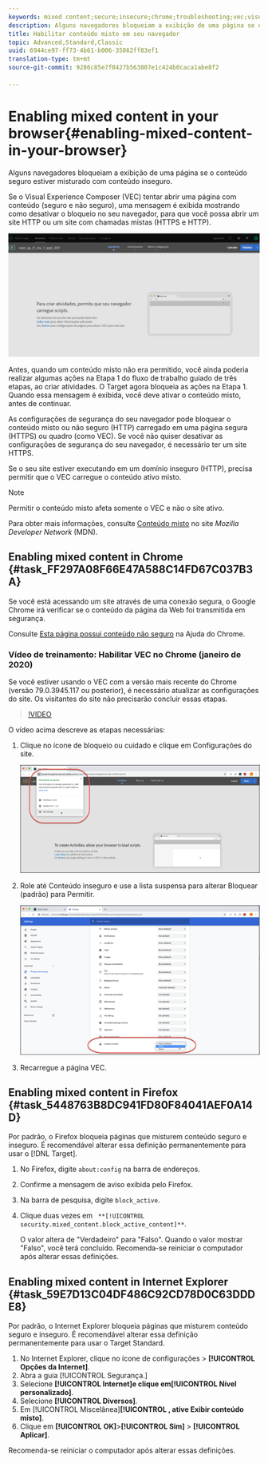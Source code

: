 ```yaml
---
keywords: mixed content;secure;insecure;chrome;troubleshooting;vec;visual experience composer;unsecure
description: Alguns navegadores bloqueiam a exibição de uma página se o conteúdo seguro estiver misturado com conteúdo inseguro.
title: Habilitar conteúdo misto em seu navegador
topic: Advanced,Standard,Classic
uuid: 6944ce97-ff73-4b61-b006-35862ff83ef1
translation-type: tm+mt
source-git-commit: 9286c85e7f0427b563807e1c424b0caca1abe8f2

---
```



# Enabling mixed content in your browser{#enabling-mixed-content-in-your-browser}

Alguns navegadores bloqueiam a exibição de uma página se o conteúdo seguro estiver misturado com conteúdo inseguro.

Se o Visual Experience Composer (VEC) tentar abrir uma página com conteúdo (seguro e não seguro), uma mensagem é exibida mostrando como desativar o bloqueio no seu navegador, para que você possa abrir um site HTTP ou um site com chamadas mistas (HTTPS e HTTP).

![](assets/mixed_content_warning.gif)

Antes, quando um conteúdo misto não era permitido, você ainda poderia realizar algumas ações na Etapa 1 do fluxo de trabalho guiado de três etapas, ao criar atividades. O Target agora bloqueia as ações na Etapa 1. Quando essa mensagem é exibida, você deve ativar o conteúdo misto, antes de continuar.

As configurações de segurança do seu navegador pode bloquear o conteúdo misto ou não seguro (HTTP) carregado em uma página segura (HTTPS) ou quadro (como VEC). Se você não quiser desativar as configurações de segurança do seu navegador, é necessário ter um site HTTPS.

Se o seu site estiver executando em um domínio inseguro (HTTP), precisa permitir que o VEC carregue o conteúdo ativo misto.

>[!NOTE]
>
>Permitir o conteúdo misto afeta somente o VEC e não o site ativo.

Para obter mais informações, consulte [Conteúdo misto](https://developer.mozilla.org/en-US/docs/Web/Security/Mixed_content) no site *Mozilla Developer Network* (MDN).

## Enabling mixed content in Chrome {#task_FF297A08F66E47A588C14FD67C037B3A}

Se você está acessando um site através de uma conexão segura, o Google Chrome irá verificar se o conteúdo da página da Web foi transmitida em segurança.

<!-- 

target/t_mixed_content_chrome.xml

 -->

Consulte [Esta página possui conteúdo não seguro](https://support.google.com/chrome/answer/1342714?hl=en) na Ajuda do Chrome.

### Vídeo de treinamento: Habilitar VEC no Chrome (janeiro de 2020)

Se você estiver usando o VEC com a versão mais recente do Chrome (versão 79.0.3945.117 ou posterior), é necessário atualizar as configurações do site. Os visitantes do site não precisarão concluir essas etapas.

>[!VIDEO](https://www.youtube.com/watch?v=6zGCi5Y8eVo)

O vídeo acima descreve as etapas necessárias:

1. Clique no ícone de bloqueio ou cuidado e clique em Configurações do site.

   ![Configurações do site](/help/c-experiences/c-visual-experience-composer/r-troubleshoot-composer/assets/site-settings.png)

1. Role até Conteúdo inseguro e use a lista suspensa para alterar Bloquear (padrão) para Permitir.

   ![Conteúdo inseguro](/help/c-experiences/c-visual-experience-composer/r-troubleshoot-composer/assets/insecure-content.png)

1. Recarregue a página VEC.

## Enabling mixed content in Firefox {#task_5448763B8DC941FD80F84041AEF0A14D}

Por padrão, o Firefox bloqueia páginas que misturem conteúdo seguro e inseguro. É recomendável alterar essa definição permanentemente para usar o [!DNL Target].

<!-- 

target/t_mixed_content_firefox.xml

 -->

1. No Firefox, digite `about:config` na barra de endereços.
1. Confirme a mensagem de aviso exibida pelo Firefox.
1. Na barra de pesquisa, digite `block_active`.
1. Clique duas vezes em ` **[!UICONTROL security.mixed_content.block_active_content]**`.

   O valor altera de &quot;Verdadeiro&quot; para &quot;Falso&quot;. Quando o valor mostrar &quot;Falso&quot;, você terá concluído. Recomenda-se reiniciar o computador após alterar essas definições.

## Enabling mixed content in Internet Explorer {#task_59E7D13C04DF486C92CD78D0C63DDDE8}

Por padrão, o Internet Explorer bloqueia páginas que misturem conteúdo seguro e inseguro. É recomendável alterar essa definição permanentemente para usar o Target Standard.

<!-- 

target/t_mixed_content_ie.xml

 -->

1. No Internet Explorer, clique no ícone de configurações > **[!UICONTROL Opções da Internet]**.
1. Abra a guia [!UICONTROL Segurança.]
1. Selecione **[!UICONTROL Internet]**e clique em**[!UICONTROL  Nível personalizado]**.
1. Selecione **[!UICONTROL Diversos]**.
1. Em [!UICONTROL Miscelânea]**[!UICONTROL , ative Exibir conteúdo misto]**.
1. Clique em **[!UICONTROL OK]**>**[!UICONTROL  Sim]** > **[!UICONTROL Aplicar]**.

Recomenda-se reiniciar o computador após alterar essas definições.

